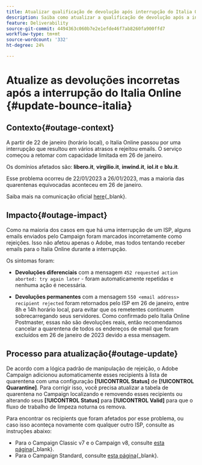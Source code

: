 ```yaml
---
title: Atualizar qualificação de devolução após interrupção do Italia Online
description: Saiba como atualizar a qualificação de devolução após a interrupção do Italia Online
feature: Deliverability
source-git-commit: 4494363c060b7e2e1efde46f7ab8260fa900ffd7
workflow-type: tm+mt
source-wordcount: '332'
ht-degree: 24%

---
```


# Atualize as devoluções incorretas após a interrupção do Italia Online {#update-bounce-italia}

## Contexto{#outage-context}

A partir de 22 de janeiro (horário local), o Italia Online passou por uma interrupção que resultou em vários atrasos e rejeitou emails. O serviço começou a retomar com capacidade limitada em 26 de janeiro.

Os domínios afetados são: **libero.it**, **virgilio.it**, **inwind.it**, **iol.it** e **blu.it**.

Esse problema ocorreu de 22/01/2023 a 26/01/2023, mas a maioria das quarentenas equivocadas aconteceu em 26 de janeiro.

Saiba mais na comunicação oficial [here](https://tecnologia.libero.it/avviato-il-ritorno-online-di-libero-mail-e-virgilio-mail-66832){_blank}.


## Impacto{#outage-impact}

Como na maioria dos casos em que há uma interrupção de um ISP, alguns emails enviados pelo Campaign foram marcados incorretamente como rejeições. Isso não afetou apenas o Adobe, mas todos tentando receber emails para o Italia Online durante a interrupção.

Os sintomas foram:

* **Devoluções diferenciais** com a mensagem `452 requested action aborted: try again later` - foram automaticamente repetidas e nenhuma ação é necessária.

* **Devoluções permanentes** com a mensagem `550 <email address> recipient rejected` foram retornados pelo ISP em 26 de janeiro, entre 8h e 14h horário local, para evitar que os remetentes continuem sobrecarregando seus servidores. Como confirmado pelo Italia Online Postmaster, essas não são devoluções reais, então recomendamos cancelar a quarentena de todos os endereços de email que foram excluídos em 26 de janeiro de 2023 devido a essa mensagem.

## Processo para atualização{#outage-update}

De acordo com a lógica padrão de manipulação de rejeição, o Adobe Campaign adicionou automaticamente esses recipients à lista de quarentena com uma configuração **[!UICONTROL Status]** de **[!UICONTROL Quarantine]**. Para corrigir isso, você precisa atualizar a tabela de quarentena no Campaign localizando e removendo esses recipients ou alterando seus **[!UICONTROL Status]** para **[!UICONTROL Valid]** para que o fluxo de trabalho de limpeza noturna os remova.

Para encontrar os recipients que foram afetados por esse problema, ou caso isso aconteça novamente com qualquer outro ISP, consulte as instruções abaixo:

* Para o Campaign Classic v7 e o Campaign v8, consulte [esta página](https://experienceleague.adobe.com/docs/campaign-classic/using/sending-messages/monitoring-deliveries/understanding-quarantine-management.html?lang=en#unquarantine-bulk){_blank}.
* Para o Campaign Standard, consulte [esta página](https://experienceleague.corp.adobe.com/docs/campaign-standard/using/testing-and-sending/monitoring-messages/understanding-quarantine-management.html?lang=en#unquarantine-bulk){_blank}.



